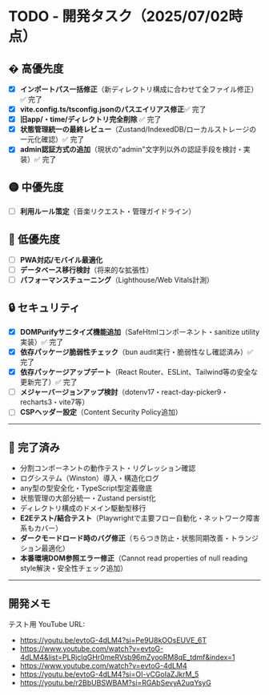 # TODO - 開発タスク（2025/07/02時点）

## � 高優先度

- [x] **インポートパス一括修正**（新ディレクトリ構成に合わせて全ファイル修正）✅ 完了
- [x] **vite.config.ts/tsconfig.jsonのパスエイリアス修正**✅ 完了
- [x] **旧app/・time/ディレクトリ完全削除** ✅ 完了
- [x] **状態管理統一の最終レビュー**（Zustand/IndexedDB/ローカルストレージの一元化確認）✅ 完了
- [x] **admin認証方式の追加**（現状の"admin"文字列以外の認証手段を検討・実装）✅ 完了

## 🟡 中優先度

- [ ] **利用ルール策定**（音楽リクエスト・管理ガイドライン）

## 🔵 低優先度

- [ ] **PWA対応/モバイル最適化**
- [ ] **データベース移行検討**（将来的な拡張性）
- [ ] **パフォーマンスチューニング**（Lighthouse/Web Vitals計測）

## 🔒 セキュリティ

- [x] **DOMPurifyサニタイズ機能追加**（SafeHtmlコンポーネント・sanitize utility実装）✅ 完了
- [x] **依存パッケージ脆弱性チェック**（bun audit実行・脆弱性なし確認済み）✅ 完了
- [x] **依存パッケージアップデート**（React Router、ESLint、Tailwind等の安全な更新完了）✅ 完了
- [ ] **メジャーバージョンアップ検討**（dotenv17・react-day-picker9・recharts3・vite7等）
- [ ] **CSPヘッダー設定**（Content Security Policy追加）

---

## 🎉 完了済み

- 分割コンポーネントの動作テスト・リグレッション確認
- ログシステム（Winston）導入・構造化ログ
- any型の型安全化・TypeScript型定義徹底
- 状態管理の大部分統一・Zustand persist化
- ディレクトリ構成のドメイン駆動型移行
- **E2Eテスト/結合テスト**（Playwrightで主要フロー自動化・ネットワーク障害系もカバー）
- **ダークモードロード時のバグ修正**（ちらつき防止・状態同期改善・トランジション最適化）
- **本番環境DOM参照エラー修正**（Cannot read properties of null reading style解決・安全性チェック追加）

---

## 開発メモ

テスト用 YouTube URL:

- https://youtu.be/evtoG-4dLM4?si=Pe9U8kOOsEUVE_6T
- https://www.youtube.com/watch?v=evtoG-4dLM4&list=PLRjclqGHr0meRVsb96mZyooRM8qE_tdmf&index=1
- https://www.youtube.com/watch?v=evtoG-4dLM4
- https://youtu.be/evtoG-4dLM4?si=OI-vCGoIaZJkrM_5
- https://youtu.be/r2BbUBSWBAM?si=RGAbSevyA2uqYsyG
